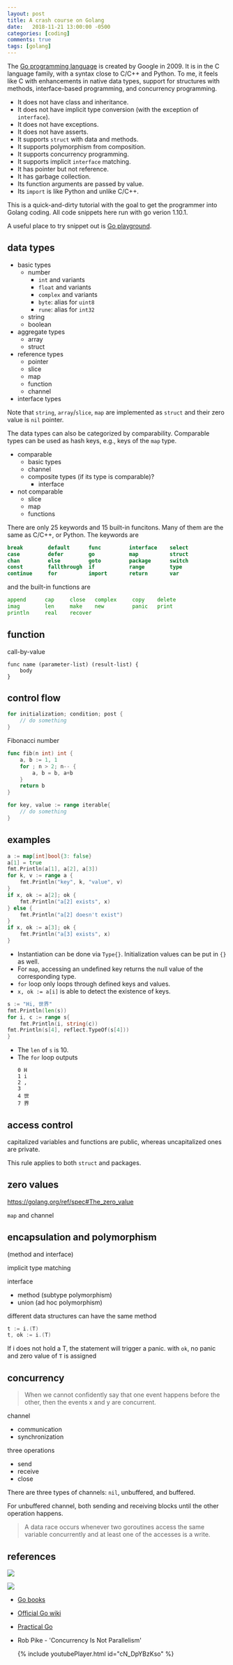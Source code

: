 ```yaml
---
layout: post
title: A crash course on Golang
date:   2018-11-21 13:00:00 -0500
categories: [coding]
comments: true
tags: [golang]
---
```


The [Go programming language](https://en.wikipedia.org/wiki/Go_(programming_language))
is created by Google in 2009.
It is in the C language family, with a syntax close to C/C++ and Python.
To me, it feels like C with enhancements in native data types, support for
structures with methods, interface-based programming, and concurrency programming.

* It does not have class and inheritance.
* It does not have implicit type conversion (with the exception of `interface`).
* It does not have exceptions.
* It does not have asserts.
* It supports `struct` with data and methods.
* It supports polymorphism from composition.
* It supports concurrency programming.
* It supports implicit `interface` matching.
* It has pointer but not reference.
* It has garbage collection.
* Its function arguments are passed by value.
* Its `import` is like Python and unlike C/C++.

This is a quick-and-dirty tutorial with the goal to get the programmer
into Golang coding.
All code snippets here run with go verion 1.10.1.

A useful place to try snippet out is [Go playground](https://play.golang.org/).

## data types

* basic types
    * number
        * `int` and variants
        * `float` and variants
        * `complex` and variants
        * `byte`: alias for `uint8`
        * `rune`: alias for `int32`
    * string
    * boolean
* aggregate types
    * array
    * struct
* reference types
    * pointer
    * slice
    * map
    * function
    * channel
* interface types

Note that `string`, `array`/`slice`, `map` are implemented as `struct` and their
zero value is `nil` pointer.

The data types can also be categorized by comparability. Comparable types can be
used as hash keys, e.g., keys of the `map` type.

* comparable
    * basic types
    * channel
    * composite types (if its type is comparable)?
        * interface
* not comparable
    * slice
    * map
    * functions

There are only 25 keywords and 15 built-in funcitons.
Many of them are the same as C/C++, or Python.
The keywords are

```go
break        default      func         interface    select
case         defer        go           map          struct
chan         else         goto         package      switch
const        fallthrough  if           range        type
continue     for          import       return       var
```

and the built-in functions are

```go
append      cap     close   complex     copy    delete
imag        len     make    new         panic   print
println     real    recover
```

## function

call-by-value

```
func name (parameter-list) (result-list) {
    body
}
```


## control flow

```go
for initialization; condition; post {
    // do something
}
```


Fibonacci number

```go
func fib(n int) int {
	a, b := 1, 1
	for ; n > 2; n-- {
		a, b = b, a+b
	}
	return b
}

```

```go
for key, value := range iterable{
    // do something
}
```



## examples

```go
a := map[int]bool{3: false}
a[1] = true
fmt.Println(a[1], a[2], a[3])
for k, v := range a {
    fmt.Println("key", k, "value", v)
}
if x, ok := a[2]; ok {
    fmt.Println("a[2] exists", x)
} else {
    fmt.Println("a[2] doesn't exist")
}
if x, ok := a[3]; ok {
    fmt.Println("a[3] exists", x)
}
```
* Instantiation can be done via `Type{}`. Initialization values can be put in
  `{}` as well.
* For `map`, accessing an undefined key returns the null value of the corresponding type.
* `for` loop only loops through defined keys and values.
* `x, ok := a[i]` is able to detect the existence of keys.

```go
s := "Hi, 世界"
fmt.Println(len(s))
for i, c := range s{
    fmt.Println(i, string(c))
fmt.Println(s[4], reflect.TypeOf(s[4]))
}
```
* The `len` of `s` is 10.
* The `for` loop outputs
  ```
  0 H
  1 i
  2 ,
  3
  4 世
  7 界
  ```

## access control

capitalized variables and functions are public, whereas uncapitalized ones
are private.

This rule applies to both `struct` and packages.

## zero values

https://golang.org/ref/spec#The_zero_value

`map` and channel

## encapsulation and polymorphism

(method and interface)

implicit type matching

interface

* method (subtype polymorphism)
* union (ad hoc polymorphism)


different data structures can have the same method

``` go
t := i.(T)
t, ok := i.(T)
```
If i does not hold a T, the statement will trigger a panic.
with `ok`, no panic and zero value of `T` is assigned

## concurrency

> When we cannot confidently say that one event happens before the other, then
  the events x and y are concurrent.

channel

* communication
* synchronization

three operations

* send
* receive
* close

There are three types of channels: `nil`, unbuffered, and buffered.

For unbuffered channel, both sending and receiving blocks until the other operation happens.

> A data race occurs whenever two goroutines access the same variable
  concurrently and at least one of the accesses is a write.

## references

<a target="_blank"  href="https://www.amazon.com/gp/product/0134190440/ref=as_li_tl?ie=UTF8&camp=1789&creative=9325&creativeASIN=0134190440&linkCode=as2&tag=nosarthur2016-20&linkId=877bc40d43e96f29e88a72fce2b42d1c"><img border="0" src="//ws-na.amazon-adsystem.com/widgets/q?_encoding=UTF8&MarketPlace=US&ASIN=0134190440&ServiceVersion=20070822&ID=AsinImage&WS=1&Format=_SL250_&tag=nosarthur2016-20" ></a><img src="//ir-na.amazon-adsystem.com/e/ir?t=nosarthur2016-20&l=am2&o=1&a=0134190440" width="1" height="1" border="0" alt="" style="border:none !important; margin:0px !important;" />

<a target="_blank"  href="https://www.amazon.com/gp/product/0131103628/ref=as_li_tl?ie=UTF8&camp=1789&creative=9325&creativeASIN=0131103628&linkCode=as2&tag=nosarthur2016-20&linkId=10408d97f586150cb5e2b22c09b3e8ff"><img border="0" src="//ws-na.amazon-adsystem.com/widgets/q?_encoding=UTF8&MarketPlace=US&ASIN=0131103628&ServiceVersion=20070822&ID=AsinImage&WS=1&Format=_SL250_&tag=nosarthur2016-20" ></a><img src="//ir-na.amazon-adsystem.com/e/ir?t=nosarthur2016-20&l=am2&o=1&a=0131103628" width="1" height="1" border="0" alt="" style="border:none !important; margin:0px !important;" />

* [Go books](https://github.com/dariubs/GoBooks)
* [Official Go wiki](https://github.com/golang/go/wiki)
* [Practical Go](https://dave.cheney.net/practical-go/presentations/qcon-china.html)
* Rob Pike - 'Concurrency Is Not Parallelism'

  {% include youtubePlayer.html id="cN_DpYBzKso" %}
